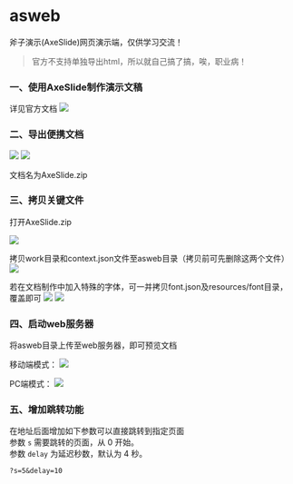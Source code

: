 # asweb
斧子演示(AxeSlide)网页演示端，仅供学习交流！
> 官方不支持单独导出html，所以就自己搞了搞，唉，职业病！

### 一、使用AxeSlide制作演示文稿
详见官方文档
![](https://raw.githubusercontent.com/wiki/inmyjs/asweb/images/wiki.png)

### 二、导出便携文档

![](https://raw.githubusercontent.com/wiki/inmyjs/asweb/images/wiki_1.png)
![](https://raw.githubusercontent.com/wiki/inmyjs/asweb/images/wiki_2.png)

文档名为AxeSlide.zip

### 三、拷贝关键文件

打开AxeSlide.zip

![](https://raw.githubusercontent.com/wiki/inmyjs/asweb/images/wiki_3.png)

拷贝work目录和context.json文件至asweb目录（拷贝前可先删除这两个文件）
![](https://raw.githubusercontent.com/wiki/inmyjs/asweb/images/wiki_4.png)

若在文档制作中加入特殊的字体，可一并拷贝font.json及resources/font目录，覆盖即可
![](https://raw.githubusercontent.com/wiki/inmyjs/asweb/images/wiki_5.png)
![](https://raw.githubusercontent.com/wiki/inmyjs/asweb/images/wiki_66.png)

### 四、启动web服务器

将asweb目录上传至web服务器，即可预览文档

移动端模式：
![](https://raw.githubusercontent.com/wiki/inmyjs/asweb/images/wiki_7.png)

PC端模式：
![](https://raw.githubusercontent.com/wiki/inmyjs/asweb/images/wiki_8.png)

### 五、增加跳转功能

在地址后面增加如下参数可以直接跳转到指定页面  
参数 `s` 需要跳转的页面，从 0 开始。   
参数 `delay` 为延迟秒数，默认为 4 秒。
```
?s=5&delay=10
```

